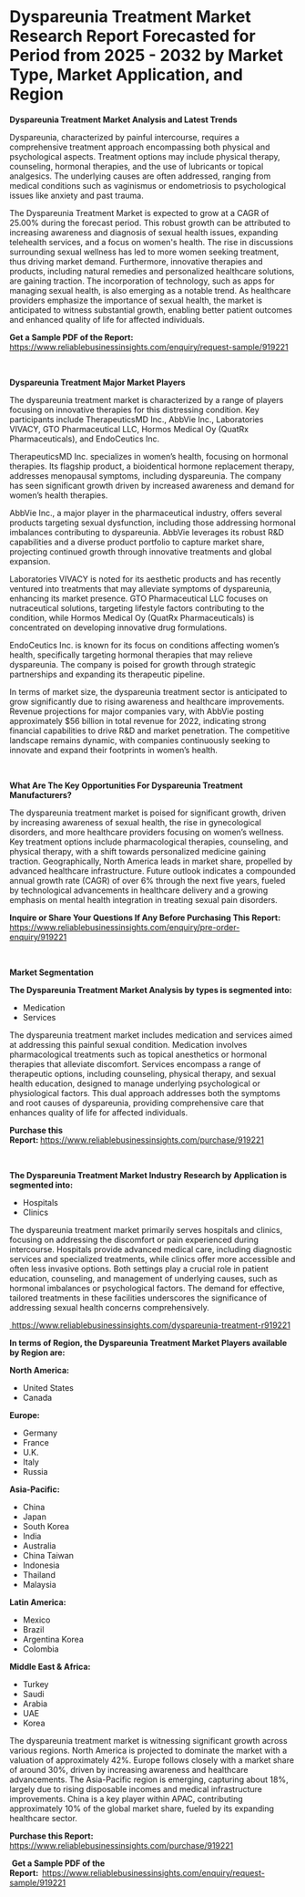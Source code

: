<p><h1>Dyspareunia Treatment Market Research Report Forecasted for Period from 2025 -  2032 by Market Type, Market Application, and Region</h1></p><p><strong>Dyspareunia Treatment Market Analysis and Latest Trends</strong></p>
<p><p>Dyspareunia, characterized by painful intercourse, requires a comprehensive treatment approach encompassing both physical and psychological aspects. Treatment options may include physical therapy, counseling, hormonal therapies, and the use of lubricants or topical analgesics. The underlying causes are often addressed, ranging from medical conditions such as vaginismus or endometriosis to psychological issues like anxiety and past trauma.</p><p>The Dyspareunia Treatment Market is expected to grow at a CAGR of 25.00% during the forecast period. This robust growth can be attributed to increasing awareness and diagnosis of sexual health issues, expanding telehealth services, and a focus on women's health. The rise in discussions surrounding sexual wellness has led to more women seeking treatment, thus driving market demand. Furthermore, innovative therapies and products, including natural remedies and personalized healthcare solutions, are gaining traction. The incorporation of technology, such as apps for managing sexual health, is also emerging as a notable trend. As healthcare providers emphasize the importance of sexual health, the market is anticipated to witness substantial growth, enabling better patient outcomes and enhanced quality of life for affected individuals.</p></p>
<p><strong>Get a Sample PDF of the Report:&nbsp;</strong> <a href="https://www.reliablebusinessinsights.com/enquiry/request-sample/919221?utm_campaign=2319&utm_medium=2&utm_source=Github&utm_content=ia&utm_term=12042025&utm_id=dyspareunia-treatment">https://www.reliablebusinessinsights.com/enquiry/request-sample/919221</a></p>
<p>&nbsp;</p>
<p><strong>Dyspareunia Treatment Major Market Players</strong></p>
<p><p>The dyspareunia treatment market is characterized by a range of players focusing on innovative therapies for this distressing condition. Key participants include TherapeuticsMD Inc., AbbVie Inc., Laboratories VIVACY, GTO Pharmaceutical LLC, Hormos Medical Oy (QuatRx Pharmaceuticals), and EndoCeutics Inc. </p><p>TherapeuticsMD Inc. specializes in women’s health, focusing on hormonal therapies. Its flagship product, a bioidentical hormone replacement therapy, addresses menopausal symptoms, including dyspareunia. The company has seen significant growth driven by increased awareness and demand for women’s health therapies.</p><p>AbbVie Inc., a major player in the pharmaceutical industry, offers several products targeting sexual dysfunction, including those addressing hormonal imbalances contributing to dyspareunia. AbbVie leverages its robust R&D capabilities and a diverse product portfolio to capture market share, projecting continued growth through innovative treatments and global expansion.</p><p>Laboratories VIVACY is noted for its aesthetic products and has recently ventured into treatments that may alleviate symptoms of dyspareunia, enhancing its market presence. GTO Pharmaceutical LLC focuses on nutraceutical solutions, targeting lifestyle factors contributing to the condition, while Hormos Medical Oy (QuatRx Pharmaceuticals) is concentrated on developing innovative drug formulations.</p><p>EndoCeutics Inc. is known for its focus on conditions affecting women’s health, specifically targeting hormonal therapies that may relieve dyspareunia. The company is poised for growth through strategic partnerships and expanding its therapeutic pipeline.</p><p>In terms of market size, the dyspareunia treatment sector is anticipated to grow significantly due to rising awareness and healthcare improvements. Revenue projections for major companies vary, with AbbVie posting approximately $56 billion in total revenue for 2022, indicating strong financial capabilities to drive R&D and market penetration. The competitive landscape remains dynamic, with companies continuously seeking to innovate and expand their footprints in women’s health.</p></p>
<p>&nbsp;</p>
<p><strong>What Are The Key Opportunities For Dyspareunia Treatment Manufacturers?</strong></p>
<p><p>The dyspareunia treatment market is poised for significant growth, driven by increasing awareness of sexual health, the rise in gynecological disorders, and more healthcare providers focusing on women’s wellness. Key treatment options include pharmacological therapies, counseling, and physical therapy, with a shift towards personalized medicine gaining traction. Geographically, North America leads in market share, propelled by advanced healthcare infrastructure. Future outlook indicates a compounded annual growth rate (CAGR) of over 6% through the next five years, fueled by technological advancements in healthcare delivery and a growing emphasis on mental health integration in treating sexual pain disorders.</p></p>
<p><strong>Inquire or Share Your Questions If Any Before Purchasing This Report:</strong> <a href="https://www.reliablebusinessinsights.com/enquiry/pre-order-enquiry/919221?utm_campaign=2319&utm_medium=2&utm_source=Github&utm_content=ia&utm_term=12042025&utm_id=dyspareunia-treatment">https://www.reliablebusinessinsights.com/enquiry/pre-order-enquiry/919221</a></p>
<p>&nbsp;</p>
<p><strong>Market Segmentation</strong></p>
<p><strong>The Dyspareunia Treatment Market Analysis by types is segmented into:</strong></p>
<p><ul><li>Medication</li><li>Services</li></ul></p>
<p><p>The dyspareunia treatment market includes medication and services aimed at addressing this painful sexual condition. Medication involves pharmacological treatments such as topical anesthetics or hormonal therapies that alleviate discomfort. Services encompass a range of therapeutic options, including counseling, physical therapy, and sexual health education, designed to manage underlying psychological or physiological factors. This dual approach addresses both the symptoms and root causes of dyspareunia, providing comprehensive care that enhances quality of life for affected individuals.</p></p>
<p><strong>Purchase this Report:&nbsp;</strong><a href="https://www.reliablebusinessinsights.com/purchase/919221?utm_campaign=2319&utm_medium=2&utm_source=Github&utm_content=ia&utm_term=12042025&utm_id=dyspareunia-treatment">https://www.reliablebusinessinsights.com/purchase/919221</a></p>
<p>&nbsp;</p>
<p><strong>The Dyspareunia Treatment Market Industry Research by Application is segmented into:</strong></p>
<p><ul><li>Hospitals</li><li>Clinics</li></ul></p>
<p><p>The dyspareunia treatment market primarily serves hospitals and clinics, focusing on addressing the discomfort or pain experienced during intercourse. Hospitals provide advanced medical care, including diagnostic services and specialized treatments, while clinics offer more accessible and often less invasive options. Both settings play a crucial role in patient education, counseling, and management of underlying causes, such as hormonal imbalances or psychological factors. The demand for effective, tailored treatments in these facilities underscores the significance of addressing sexual health concerns comprehensively.</p></p>
<p><a href="https://www.reliablebusinessinsights.com/dyspareunia-treatment-r919221?utm_campaign=2319&utm_medium=2&utm_source=Github&utm_content=ia&utm_term=12042025&utm_id=dyspareunia-treatment">&nbsp;https://www.reliablebusinessinsights.com/dyspareunia-treatment-r919221</a></p>
<p><strong>In terms of Region, the Dyspareunia Treatment Market Players available by Region are:</strong></p>
<p>
    <p> <strong> North America: </strong>
        <ul>
            <li>United States</li>
            <li>Canada</li>
        </ul>
        </p> 
    <p> <strong> Europe: </strong>
        <ul>
            <li>Germany</li>
            <li>France</li>
            <li>U.K.</li>
            <li>Italy</li>
            <li>Russia</li>
        </ul>
        </p> 
    <p> <strong> Asia-Pacific: </strong>
        <ul>
            <li>China</li>
            <li>Japan</li>
            <li>South Korea</li>
            <li>India</li>
            <li>Australia</li>
            <li>China Taiwan</li>
            <li>Indonesia</li>
            <li>Thailand</li>
            <li>Malaysia</li>
        </ul>
        </p> 
    <p> <strong> Latin America: </strong>
        <ul>
            <li>Mexico</li>
            <li>Brazil</li>
            <li>Argentina Korea</li>
            <li>Colombia</li>
        </ul>
        </p> 
    <p> <strong> Middle East & Africa: </strong>
        <ul>
            <li>Turkey</li>
            <li>Saudi</li>
            <li>Arabia</li>
            <li>UAE</li>
            <li>Korea</li>
        </ul>
    </p>
    </p>
<p><p>The dyspareunia treatment market is witnessing significant growth across various regions. North America is projected to dominate the market with a valuation of approximately 42%. Europe follows closely with a market share of around 30%, driven by increasing awareness and healthcare advancements. The Asia-Pacific region is emerging, capturing about 18%, largely due to rising disposable incomes and medical infrastructure improvements. China is a key player within APAC, contributing approximately 10% of the global market share, fueled by its expanding healthcare sector.</p></p>
<p><strong>Purchase this Report: </strong><a href="https://www.reliablebusinessinsights.com/purchase/919221?utm_campaign=2319&utm_medium=2&utm_source=Github&utm_content=ia&utm_term=12042025&utm_id=dyspareunia-treatment">https://www.reliablebusinessinsights.com/purchase/919221</a></p>
<p>&nbsp;<strong>Get a Sample PDF of the Report:&nbsp;&nbsp;</strong><a href="https://www.reliablebusinessinsights.com/enquiry/request-sample/919221?utm_campaign=2319&utm_medium=2&utm_source=Github&utm_content=ia&utm_term=12042025&utm_id=dyspareunia-treatment">https://www.reliablebusinessinsights.com/enquiry/request-sample/919221</a></p>
<p><strong></strong></p>
<p><p></p><p></p><p></p></p>